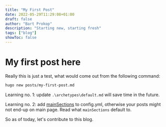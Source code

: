```yaml
---
title: "My First Post"
date: 2022-05-29T11:29:08+01:00
draft: false
author: "Bart Prokop"
description: "Starting new, starting fresh"
tags: ["blog"]
showToc: false
---
```


# My first post here

Really this is just a test, what would come out from the following command:

```bash
hugo new posts/my-first-post.md
```

Learning no. 1: update ```.\archetypes\default.md``` will save time in the future.

Learning no. 2: add [mainSections](https://gohugo.io/functions/where/#mainsections) to config.yml, otherwise your posts might not end-up on main page. Read what `mainSections` default to.

So as of today, let's contribute to this blog.
